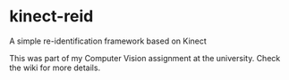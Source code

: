 # kinect-reid
A simple re-identification framework based on Kinect

This was part of my Computer Vision assignment at the university. Check the wiki for more details.
